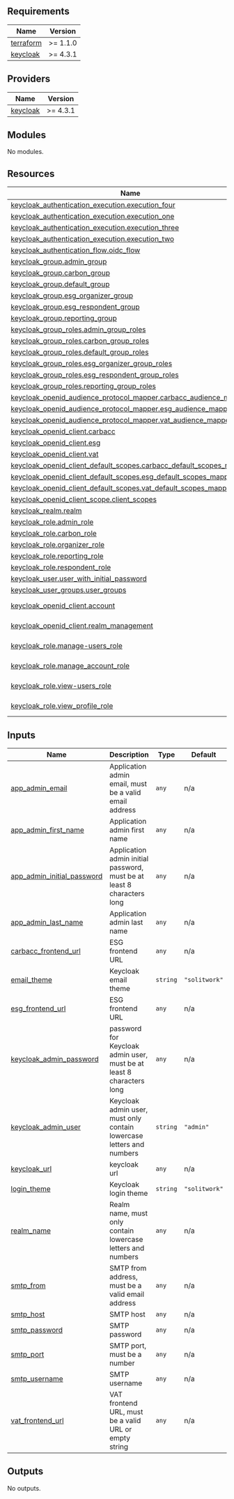 <!-- BEGIN_TF_DOCS -->
## Requirements

| Name | Version |
|------|---------|
| <a name="requirement_terraform"></a> [terraform](#requirement\_terraform) | >= 1.1.0 |
| <a name="requirement_keycloak"></a> [keycloak](#requirement\_keycloak) | >= 4.3.1 |

## Providers

| Name | Version |
|------|---------|
| <a name="provider_keycloak"></a> [keycloak](#provider\_keycloak) | >= 4.3.1 |

## Modules

No modules.

## Resources

| Name | Type |
|------|------|
| [keycloak_authentication_execution.execution_four](https://registry.terraform.io/providers/mrparkers/keycloak/latest/docs/resources/authentication_execution) | resource |
| [keycloak_authentication_execution.execution_one](https://registry.terraform.io/providers/mrparkers/keycloak/latest/docs/resources/authentication_execution) | resource |
| [keycloak_authentication_execution.execution_three](https://registry.terraform.io/providers/mrparkers/keycloak/latest/docs/resources/authentication_execution) | resource |
| [keycloak_authentication_execution.execution_two](https://registry.terraform.io/providers/mrparkers/keycloak/latest/docs/resources/authentication_execution) | resource |
| [keycloak_authentication_flow.oidc_flow](https://registry.terraform.io/providers/mrparkers/keycloak/latest/docs/resources/authentication_flow) | resource |
| [keycloak_group.admin_group](https://registry.terraform.io/providers/mrparkers/keycloak/latest/docs/resources/group) | resource |
| [keycloak_group.carbon_group](https://registry.terraform.io/providers/mrparkers/keycloak/latest/docs/resources/group) | resource |
| [keycloak_group.default_group](https://registry.terraform.io/providers/mrparkers/keycloak/latest/docs/resources/group) | resource |
| [keycloak_group.esg_organizer_group](https://registry.terraform.io/providers/mrparkers/keycloak/latest/docs/resources/group) | resource |
| [keycloak_group.esg_respondent_group](https://registry.terraform.io/providers/mrparkers/keycloak/latest/docs/resources/group) | resource |
| [keycloak_group.reporting_group](https://registry.terraform.io/providers/mrparkers/keycloak/latest/docs/resources/group) | resource |
| [keycloak_group_roles.admin_group_roles](https://registry.terraform.io/providers/mrparkers/keycloak/latest/docs/resources/group_roles) | resource |
| [keycloak_group_roles.carbon_group_roles](https://registry.terraform.io/providers/mrparkers/keycloak/latest/docs/resources/group_roles) | resource |
| [keycloak_group_roles.default_group_roles](https://registry.terraform.io/providers/mrparkers/keycloak/latest/docs/resources/group_roles) | resource |
| [keycloak_group_roles.esg_organizer_group_roles](https://registry.terraform.io/providers/mrparkers/keycloak/latest/docs/resources/group_roles) | resource |
| [keycloak_group_roles.esg_respondent_group_roles](https://registry.terraform.io/providers/mrparkers/keycloak/latest/docs/resources/group_roles) | resource |
| [keycloak_group_roles.reporting_group_roles](https://registry.terraform.io/providers/mrparkers/keycloak/latest/docs/resources/group_roles) | resource |
| [keycloak_openid_audience_protocol_mapper.carbacc_audience_mapper](https://registry.terraform.io/providers/mrparkers/keycloak/latest/docs/resources/openid_audience_protocol_mapper) | resource |
| [keycloak_openid_audience_protocol_mapper.esg_audience_mapper](https://registry.terraform.io/providers/mrparkers/keycloak/latest/docs/resources/openid_audience_protocol_mapper) | resource |
| [keycloak_openid_audience_protocol_mapper.vat_audience_mapper](https://registry.terraform.io/providers/mrparkers/keycloak/latest/docs/resources/openid_audience_protocol_mapper) | resource |
| [keycloak_openid_client.carbacc](https://registry.terraform.io/providers/mrparkers/keycloak/latest/docs/resources/openid_client) | resource |
| [keycloak_openid_client.esg](https://registry.terraform.io/providers/mrparkers/keycloak/latest/docs/resources/openid_client) | resource |
| [keycloak_openid_client.vat](https://registry.terraform.io/providers/mrparkers/keycloak/latest/docs/resources/openid_client) | resource |
| [keycloak_openid_client_default_scopes.carbacc_default_scopes_mapper](https://registry.terraform.io/providers/mrparkers/keycloak/latest/docs/resources/openid_client_default_scopes) | resource |
| [keycloak_openid_client_default_scopes.esg_default_scopes_mapper](https://registry.terraform.io/providers/mrparkers/keycloak/latest/docs/resources/openid_client_default_scopes) | resource |
| [keycloak_openid_client_default_scopes.vat_default_scopes_mapper](https://registry.terraform.io/providers/mrparkers/keycloak/latest/docs/resources/openid_client_default_scopes) | resource |
| [keycloak_openid_client_scope.client_scopes](https://registry.terraform.io/providers/mrparkers/keycloak/latest/docs/resources/openid_client_scope) | resource |
| [keycloak_realm.realm](https://registry.terraform.io/providers/mrparkers/keycloak/latest/docs/resources/realm) | resource |
| [keycloak_role.admin_role](https://registry.terraform.io/providers/mrparkers/keycloak/latest/docs/resources/role) | resource |
| [keycloak_role.carbon_role](https://registry.terraform.io/providers/mrparkers/keycloak/latest/docs/resources/role) | resource |
| [keycloak_role.organizer_role](https://registry.terraform.io/providers/mrparkers/keycloak/latest/docs/resources/role) | resource |
| [keycloak_role.reporting_role](https://registry.terraform.io/providers/mrparkers/keycloak/latest/docs/resources/role) | resource |
| [keycloak_role.respondent_role](https://registry.terraform.io/providers/mrparkers/keycloak/latest/docs/resources/role) | resource |
| [keycloak_user.user_with_initial_password](https://registry.terraform.io/providers/mrparkers/keycloak/latest/docs/resources/user) | resource |
| [keycloak_user_groups.user_groups](https://registry.terraform.io/providers/mrparkers/keycloak/latest/docs/resources/user_groups) | resource |
| [keycloak_openid_client.account](https://registry.terraform.io/providers/mrparkers/keycloak/latest/docs/data-sources/openid_client) | data source |
| [keycloak_openid_client.realm_management](https://registry.terraform.io/providers/mrparkers/keycloak/latest/docs/data-sources/openid_client) | data source |
| [keycloak_role.manage-users_role](https://registry.terraform.io/providers/mrparkers/keycloak/latest/docs/data-sources/role) | data source |
| [keycloak_role.manage_account_role](https://registry.terraform.io/providers/mrparkers/keycloak/latest/docs/data-sources/role) | data source |
| [keycloak_role.view-users_role](https://registry.terraform.io/providers/mrparkers/keycloak/latest/docs/data-sources/role) | data source |
| [keycloak_role.view_profile_role](https://registry.terraform.io/providers/mrparkers/keycloak/latest/docs/data-sources/role) | data source |

## Inputs

| Name | Description | Type | Default | Required |
|------|-------------|------|---------|:--------:|
| <a name="input_app_admin_email"></a> [app\_admin\_email](#input\_app\_admin\_email) | Application admin email, must be a valid email address | `any` | n/a | yes |
| <a name="input_app_admin_first_name"></a> [app\_admin\_first\_name](#input\_app\_admin\_first\_name) | Application admin first name | `any` | n/a | yes |
| <a name="input_app_admin_initial_password"></a> [app\_admin\_initial\_password](#input\_app\_admin\_initial\_password) | Application admin initial password, must be at least 8 characters long | `any` | n/a | yes |
| <a name="input_app_admin_last_name"></a> [app\_admin\_last\_name](#input\_app\_admin\_last\_name) | Application admin last name | `any` | n/a | yes |
| <a name="input_carbacc_frontend_url"></a> [carbacc\_frontend\_url](#input\_carbacc\_frontend\_url) | ESG frontend URL | `any` | n/a | yes |
| <a name="input_email_theme"></a> [email\_theme](#input\_email\_theme) | Keycloak email theme | `string` | `"solitwork"` | no |
| <a name="input_esg_frontend_url"></a> [esg\_frontend\_url](#input\_esg\_frontend\_url) | ESG frontend URL | `any` | n/a | yes |
| <a name="input_keycloak_admin_password"></a> [keycloak\_admin\_password](#input\_keycloak\_admin\_password) | password for Keycloak admin user, must be at least 8 characters long | `any` | n/a | yes |
| <a name="input_keycloak_admin_user"></a> [keycloak\_admin\_user](#input\_keycloak\_admin\_user) | Keycloak admin user, must only contain lowercase letters and numbers | `string` | `"admin"` | no |
| <a name="input_keycloak_url"></a> [keycloak\_url](#input\_keycloak\_url) | keycloak url | `any` | n/a | yes |
| <a name="input_login_theme"></a> [login\_theme](#input\_login\_theme) | Keycloak login theme | `string` | `"solitwork"` | no |
| <a name="input_realm_name"></a> [realm\_name](#input\_realm\_name) | Realm name, must only contain lowercase letters and numbers | `any` | n/a | yes |
| <a name="input_smtp_from"></a> [smtp\_from](#input\_smtp\_from) | SMTP from address, must be a valid email address | `any` | n/a | yes |
| <a name="input_smtp_host"></a> [smtp\_host](#input\_smtp\_host) | SMTP host | `any` | n/a | yes |
| <a name="input_smtp_password"></a> [smtp\_password](#input\_smtp\_password) | SMTP password | `any` | n/a | yes |
| <a name="input_smtp_port"></a> [smtp\_port](#input\_smtp\_port) | SMTP port, must be a number | `any` | n/a | yes |
| <a name="input_smtp_username"></a> [smtp\_username](#input\_smtp\_username) | SMTP username | `any` | n/a | yes |
| <a name="input_vat_frontend_url"></a> [vat\_frontend\_url](#input\_vat\_frontend\_url) | VAT frontend URL, must be a valid URL or empty string | `any` | n/a | yes |

## Outputs

No outputs.
<!-- END_TF_DOCS -->